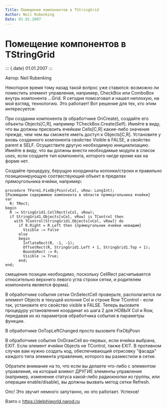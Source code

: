 ```yaml
---
Title: Помещение компонентов в TStringGrid
Author: Neil Rubenking
Date: 01.01.2007
---
```



Помещение компонентов в TStringGrid
===================================

::: {.date}
01.01.2007
:::

Автор: Neil Rubenking

Некоторое время тому назад такой вопрос уже ставился: возможно ли
поместить элемент управления, например, CheckBox или ComboBox внутрь
компонента ...Grid. Я сегодня помозговал и нашел неплохую, на мой
взгляд, технологию. Это работает! Вот решение для тех, кто этим
интересуется:

При создании компонента (в обработчике OnCreate), создайте его объекты
Objects[C,R], например TCheckBox.Create(Self). Имейте в виду, что вы
должны присвоить ячейкам Cells[C,R] какие-либо значения прежде, чем
чем вы сможете иметь доступ к Objects[C,R]. Установите у вновь
созданного компонента свойство Visible в FALSE, а свойство parent в
SELF. Осуществите другую необходимую инициализацию. Имейте в виду, что
вы должны внести необходимые модули в список uses, если создаете тип
компонента, которого нигде кроме как на форме нет.

Создайте процедуру, берущую координаты колонки/строки и правильно
позиционирующую соотвествующий объект в пределах прямоугольника ячейки,
например:

    procedure TForm1.FixObjPosn(vCol, vRow: LongInt);
    {Размещаем содержимое компонента в области прямоугольника ячейки}
    var
      R: TRect;
    begin
      R := StringGrid1.CellRect(vCol, vRow);
      if StringGrid1.Objects[vCol, vRow] is TControl then
        with TControl(StringGrid1.Objects[vCol, vRow]) do
          if R.Right = R.Left then {прямоугольник ячейки невидим}
            Visible := False
          else
          begin
            InflateRect(R, -1, -1);
            OffsetRect(R, StringGrid1.Left + 1, StringGrid1.Top + 1);
            BoundsRect := R;
            Visible := True;
          end;
    end;

смещение позиции необходимо, поскольку CellRect расчитывается
относительно верхнего левого угла строки сетки, и родителем компонента
является форма).

В обработчике события сетки OnSelectCell проверьте, располагается ли
элемент Objects в текущей колонке Col и строке Row TControl - если так,
установите его свойство visible в FALSE. Теперь вызовите процедуру
установления координат из шага 2 для *НОВЫХ* Col и Row, передавая их
из параметров обработчика события в параметры функции.

В обработчике OnTopLeftChanged просто вызовите FixObjPosn

В обработчике события OnDrawCell во-первых, если ячейка выбрана, EXIT.
Если элемент ячейки Objects не TControl, также EXIT. В противном случае
вам нужно создать код, обеспечивающий отрисовку "фасада" каждого типа
элемента управления, которого вы разместили в сетке.

Обратите внимание на то, что если вы делаете что-либо с элементом
управления, на который влияют ДРУГИЕ элементы управления (например,
изменение статуса какой-либо радиокнопки из группы, или операции
enable/disable), вы должны вызвать метод сетки Refresh.

Опс! Это звучит немного запутанно, но это работает. Успехов!

Взято с <https://delphiworld.narod.ru>

